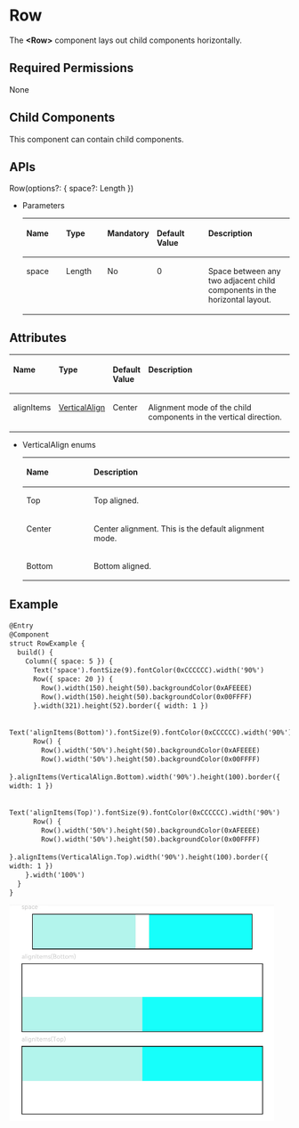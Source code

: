 # Row<a name="EN-US_TOPIC_0000001158141273"></a>

The  **<Row\>**  component lays out child components horizontally.

## Required Permissions<a name="section06615514119"></a>

None

## Child Components<a name="section877361219116"></a>

This component can contain child components.

## APIs<a name="section11682122941119"></a>

Row\(options?: \{ space?: Length \}\)

-   Parameters

    <a name="table10719114169"></a>
    <table><thead align="left"><tr id="row1571913410610"><th class="cellrowborder" valign="top" width="16.11%" id="mcps1.1.6.1.1"><p id="p87202043618"><a name="p87202043618"></a><a name="p87202043618"></a>Name</p>
    </th>
    <th class="cellrowborder" valign="top" width="16.580000000000002%" id="mcps1.1.6.1.2"><p id="p5720441466"><a name="p5720441466"></a><a name="p5720441466"></a>Type</p>
    </th>
    <th class="cellrowborder" valign="top" width="9.67%" id="mcps1.1.6.1.3"><p id="p147201241662"><a name="p147201241662"></a><a name="p147201241662"></a>Mandatory</p>
    </th>
    <th class="cellrowborder" valign="top" width="21.42%" id="mcps1.1.6.1.4"><p id="p187201141967"><a name="p187201141967"></a><a name="p187201141967"></a>Default Value</p>
    </th>
    <th class="cellrowborder" valign="top" width="36.22%" id="mcps1.1.6.1.5"><p id="p127201740612"><a name="p127201740612"></a><a name="p127201740612"></a>Description</p>
    </th>
    </tr>
    </thead>
    <tbody><tr id="row97201341367"><td class="cellrowborder" valign="top" width="16.11%" headers="mcps1.1.6.1.1 "><p id="p2072011415617"><a name="p2072011415617"></a><a name="p2072011415617"></a>space</p>
    </td>
    <td class="cellrowborder" valign="top" width="16.580000000000002%" headers="mcps1.1.6.1.2 "><p id="p19720541461"><a name="p19720541461"></a><a name="p19720541461"></a>Length</p>
    </td>
    <td class="cellrowborder" valign="top" width="9.67%" headers="mcps1.1.6.1.3 "><p id="p1272074565"><a name="p1272074565"></a><a name="p1272074565"></a>No</p>
    </td>
    <td class="cellrowborder" valign="top" width="21.42%" headers="mcps1.1.6.1.4 "><p id="p197206416614"><a name="p197206416614"></a><a name="p197206416614"></a>0</p>
    </td>
    <td class="cellrowborder" valign="top" width="36.22%" headers="mcps1.1.6.1.5 "><p id="p156891651141710"><a name="p156891651141710"></a><a name="p156891651141710"></a>Space between any two adjacent child components in the horizontal layout.</p>
    </td>
    </tr>
    </tbody>
    </table>


## Attributes<a name="section87414715116"></a>

<a name="table1277mcpsimp"></a>
<table><thead align="left"><tr id="row1284mcpsimp"><th class="cellrowborder" valign="top" width="13%" id="mcps1.1.5.1.1"><p id="p1286mcpsimp"><a name="p1286mcpsimp"></a><a name="p1286mcpsimp"></a>Name</p>
</th>
<th class="cellrowborder" valign="top" width="17%" id="mcps1.1.5.1.2"><p id="p1288mcpsimp"><a name="p1288mcpsimp"></a><a name="p1288mcpsimp"></a>Type</p>
</th>
<th class="cellrowborder" valign="top" width="9%" id="mcps1.1.5.1.3"><p id="p1290mcpsimp"><a name="p1290mcpsimp"></a><a name="p1290mcpsimp"></a>Default Value</p>
</th>
<th class="cellrowborder" valign="top" width="61%" id="mcps1.1.5.1.4"><p id="p1292mcpsimp"><a name="p1292mcpsimp"></a><a name="p1292mcpsimp"></a>Description</p>
</th>
</tr>
</thead>
<tbody><tr id="row1293mcpsimp"><td class="cellrowborder" valign="top" width="13%" headers="mcps1.1.5.1.1 "><p id="p1295mcpsimp"><a name="p1295mcpsimp"></a><a name="p1295mcpsimp"></a>alignItems</p>
</td>
<td class="cellrowborder" valign="top" width="17%" headers="mcps1.1.5.1.2 "><p id="p1297mcpsimp"><a name="p1297mcpsimp"></a><a name="p1297mcpsimp"></a><a href="#table12144170154116">VerticalAlign</a></p>
</td>
<td class="cellrowborder" valign="top" width="9%" headers="mcps1.1.5.1.3 "><p id="p1299mcpsimp"><a name="p1299mcpsimp"></a><a name="p1299mcpsimp"></a>Center</p>
</td>
<td class="cellrowborder" valign="top" width="61%" headers="mcps1.1.5.1.4 "><p id="p1301mcpsimp"><a name="p1301mcpsimp"></a><a name="p1301mcpsimp"></a>Alignment mode of the child components in the vertical direction.</p>
</td>
</tr>
</tbody>
</table>

-   VerticalAlign enums

    <a name="table12144170154116"></a>
    <table><thead align="left"><tr id="row1314430184118"><th class="cellrowborder" valign="top" width="25.2%" id="mcps1.1.3.1.1"><p id="p1614414014416"><a name="p1614414014416"></a><a name="p1614414014416"></a>Name</p>
    </th>
    <th class="cellrowborder" valign="top" width="74.8%" id="mcps1.1.3.1.2"><p id="p1314415074113"><a name="p1314415074113"></a><a name="p1314415074113"></a>Description</p>
    </th>
    </tr>
    </thead>
    <tbody><tr id="row61441505417"><td class="cellrowborder" valign="top" width="25.2%" headers="mcps1.1.3.1.1 "><p id="p191443034117"><a name="p191443034117"></a><a name="p191443034117"></a>Top</p>
    </td>
    <td class="cellrowborder" valign="top" width="74.8%" headers="mcps1.1.3.1.2 "><p id="p121447017412"><a name="p121447017412"></a><a name="p121447017412"></a>Top aligned.</p>
    </td>
    </tr>
    <tr id="row20144801418"><td class="cellrowborder" valign="top" width="25.2%" headers="mcps1.1.3.1.1 "><p id="p17145110194110"><a name="p17145110194110"></a><a name="p17145110194110"></a>Center</p>
    </td>
    <td class="cellrowborder" valign="top" width="74.8%" headers="mcps1.1.3.1.2 "><p id="p171454015415"><a name="p171454015415"></a><a name="p171454015415"></a>Center alignment. This is the default alignment mode.</p>
    </td>
    </tr>
    <tr id="row914570194112"><td class="cellrowborder" valign="top" width="25.2%" headers="mcps1.1.3.1.1 "><p id="p714511012418"><a name="p714511012418"></a><a name="p714511012418"></a>Bottom</p>
    </td>
    <td class="cellrowborder" valign="top" width="74.8%" headers="mcps1.1.3.1.2 "><p id="p101451704415"><a name="p101451704415"></a><a name="p101451704415"></a>Bottom aligned.</p>
    </td>
    </tr>
    </tbody>
    </table>


## Example<a name="section32771595128"></a>

```
@Entry
@Component
struct RowExample {
  build() {
    Column({ space: 5 }) {
      Text('space').fontSize(9).fontColor(0xCCCCCC).width('90%')
      Row({ space: 20 }) {
        Row().width(150).height(50).backgroundColor(0xAFEEEE)
        Row().width(150).height(50).backgroundColor(0x00FFFF)
      }.width(321).height(52).border({ width: 1 })

      Text('alignItems(Bottom)').fontSize(9).fontColor(0xCCCCCC).width('90%')
      Row() {
        Row().width('50%').height(50).backgroundColor(0xAFEEEE)
        Row().width('50%').height(50).backgroundColor(0x00FFFF)
      }.alignItems(VerticalAlign.Bottom).width('90%').height(100).border({ width: 1 })

      Text('alignItems(Top)').fontSize(9).fontColor(0xCCCCCC).width('90%')
      Row() {
        Row().width('50%').height(50).backgroundColor(0xAFEEEE)
        Row().width('50%').height(50).backgroundColor(0x00FFFF)
      }.alignItems(VerticalAlign.Top).width('90%').height(100).border({ width: 1 })
    }.width('100%')
  }
}
```

![](figures/row.png)

